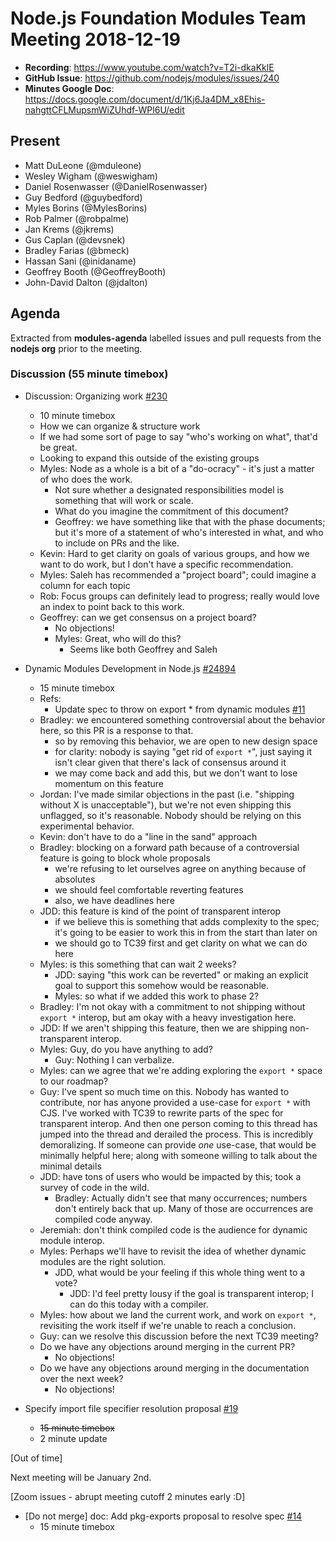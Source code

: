# Node.js Foundation Modules Team Meeting 2018-12-19

* **Recording**:  https://www.youtube.com/watch?v=T2i-dkaKklE
* **GitHub Issue**: https://github.com/nodejs/modules/issues/240
* **Minutes Google Doc**: https://docs.google.com/document/d/1Kj6Ja4DM_x8Ehis-nahgttCFLMupsmWiZUhdf-WPl6U/edit

## Present

- Matt DuLeone (@mduleone)
- Wesley Wigham (@weswigham)
- Daniel Rosenwasser (@DanielRosenwasser)
- Guy Bedford (@guybedford)
- Myles Borins (@MylesBorins)
- Rob Palmer (@robpalme)
- Jan Krems (@jkrems)
- Gus Caplan (@devsnek)
- Bradley Farias (@bmeck)
- Hassan Sani (@inidaname)
- Geoffrey Booth (@GeoffreyBooth)
- John-David Dalton (@jdalton)

## Agenda

Extracted from **modules-agenda** labelled issues and pull requests from the **nodejs org** prior to the meeting.

### Discussion (55 minute timebox)

* Discussion: Organizing work [#230](https://github.com/nodejs/modules/issues/230)
  - 10 minute timebox
  - How we can organize & structure work
  - If we had some sort of page to say "who's working on what", that'd be great.
  - Looking to expand this outside of the existing groups
  - Myles: Node as a whole is a bit of a "do-ocracy" - it's just a matter of who does the work.
    - Not sure whether a designated responsibilities model is something that will work or scale.
    - What do you imagine the commitment of this document?
    - Geoffrey: we have something like that with the phase documents; but it's more of a statement of who's interested in what, and who to include on PRs and the like.
  - Kevin: Hard to get clarity on goals of various groups, and how we want to do work, but I don't have a specific recommendation.
  - Myles: Saleh has recommended a "project board"; could imagine a column for each topic
  - Rob: Focus groups can definitely lead to progress; really would love an index to point back to this work.
  - Geoffrey: can we get consensus on a project board?
    - No objections!
    - Myles: Great, who will do this?
      - Seems like both Geoffrey and Saleh

* Dynamic Modules Development in Node.js [#24894](https://github.com/nodejs/node/issues/24894)
  - 15 minute timebox
  - Refs:
    -  Update spec to throw on export * from dynamic modules [#11](https://github.com/nodejs/dynamic-modules/pull/11)
  - Bradley: we encountered something controversial about the behavior here, so this PR is a response to that.
    - so by removing this behavior, we are open to new design space
    - for clarity: nobody is saying "get rid of `export *`", just saying it isn't clear given that there's lack of consensus around it
    - we may come back and add this, but we don't want to lose momentum on this feature
  - Jordan: I've made similar objections in the past (i.e. "shipping without X is unacceptable"), but we're not even shipping this unflagged, so it's reasonable. Nobody should be relying on this experimental behavior.
  - Kevin: don't have to do a "line in the sand" approach
  - Bradley: blocking on a forward path because of a controversial feature is going to block whole proposals
    - we're refusing to let ourselves agree on anything because of absolutes
    - we should feel comfortable reverting features
    - also, we have deadlines here
  - JDD: this feature is kind of the point of transparent interop
    - if we believe this is something that adds complexity to the spec; it's going to be easier to work this in from the start than later on
    - we should go to TC39 first and get clarity on what we can do here
  - Myles: is this something that can wait 2 weeks?
    - JDD: saying "this work can be reverted" or making an explicit goal to support this somehow would be reasonable.
    - Myles: so what if we added this work to phase 2?
  - Bradley: I'm not okay with a commitment to not shipping without `export *` interop, but am okay with a heavy investigation here.
  - JDD: If we aren't shipping this feature, then we are shipping non-transparent interop.
  - Myles: Guy, do you have anything to add?
    - Guy: Nothing I can verbalize.
  - Myles: can we agree that we're adding exploring the `export *` space to our roadmap?
  - Guy: I've spent so much time on this. Nobody has wanted to contribute, nor has anyone provided a use-case for `export *` with CJS. I've worked with TC39 to rewrite parts of the spec for transparent interop. And then one person coming to this thread has jumped into the thread and derailed the process. This is incredibly demoralizing. If someone can provide *one* use-case, that would be minimally helpful here; along with someone willing to talk about the minimal details
  - JDD: have tons of users who would be impacted by this; took a survey of code in the wild.
    - Bradley: Actually didn't see that many occurrences; numbers don't entirely back that up. Many of those are occurrences are compiled code anyway.
  - Jeremiah: don't think compiled code is the audience for dynamic module interop.
  - Myles: Perhaps we'll have to revisit the idea of whether dynamic modules are the right solution.
    - JDD, what would be your feeling if this whole thing went to a vote?
      - JDD: I'd feel pretty lousy if the goal is transparent interop; I can do this today with a compiler.
  - Myles: how about we land the current work, and work on `export *`, revisiting the work itself if we're unable to reach a conclusion.
  - Guy: can we resolve this discussion before the next TC39 meeting?
  - Do we have any objections around merging in the current PR?
    - No objections!
  - Do we have any objections around merging in the documentation over the next week?
    - No objections!

* Specify import file specifier resolution proposal [#19](https://github.com/nodejs/ecmascript-modules/pull/19)
  - ~~15 minute timebox~~
  - 2 minute update

\[Out of time]

Next meeting will be January 2nd.

\[Zoom issues - abrupt meeting cutoff 2 minutes early :D]

* \[Do not merge\] doc: Add pkg-exports proposal to resolve spec [#14](https://github.com/nodejs/ecmascript-modules/pull/14)
  - 15 minute timebox


